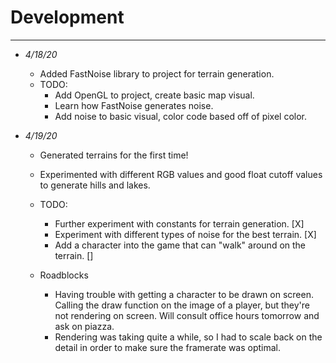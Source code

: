 # Development
---

- <i> 4/18/20 </i>

  - Added FastNoise library to project for terrain generation.
  - TODO:
    - Add OpenGL to project, create basic map visual.
    - Learn how FastNoise generates noise.
    - Add noise to basic visual, color code based off of pixel color.

- <i> 4/19/20 </i>

  - Generated terrains for the first time!
  - Experimented with different RGB values and good float cutoff values to generate hills and lakes.
  - TODO:
    - Further experiment with constants for terrain generation. [X]
    - Experiment with different types of noise for the best terrain. [X]
    - Add a character into the game that can "walk" around on the terrain. []
    
  - Roadblocks
    - Having trouble with getting a character to be drawn on screen. Calling the draw function on the image of a player, but they're not
    rendering on screen. Will consult office hours tomorrow and ask on piazza.
    - Rendering was taking quite a while, so I had to scale back on the detail in order to make sure the framerate was optimal.